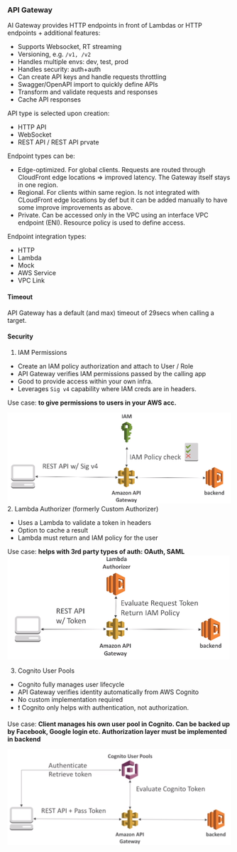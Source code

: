 ### API Gateway
AI Gateway provides HTTP endpoints in front of Lambdas or HTTP endpoints + additional features:
* Supports Websocket, RT streaming
* Versioning, e.g. `/v1, /v2`
* Handles multiple envs: dev, test, prod
* Handles security: auth+auth
* Can create API keys and handle requests throttling
* Swagger/OpenAPI import to quickly define APIs
* Transform and validate requests and responses
* Cache API responses

API type is selected upon creation:
* HTTP API
* WebSocket
* REST API / REST API prvate

Endpoint types can be:
* Edge-optimized. For global clients. Requests are routed through CloudFront edge locations => improved latency. The Gateway itself stays in one region.
* Regional. For clients within same region. Is not integrated with CLoudFront edge locations by def but it can be added manually to have some improve  improvements as above.
* Private. Can be accessed only in the VPC using an interface VPC endpoint (ENI). Resource policy is used to define access.

Endpoint integration types:
* HTTP
* Lambda
* Mock
* AWS Service
* VPC Link

#### Timeout
API Gateway has a default (and max) timeout of 29secs when calling a target.

#### Security
1. IAM Permissions
* Create an IAM policy authorization and attach to User / Role
* API Gateway verifies IAM permissions passed by the calling app
* Good to provide access within your own infra.
* Leverages `Sig v4` capability where IAM creds are in headers.

Use case: **to give permissions to users in your AWS acc.**

![API_Gateway_security1.png](files/API_Gateway_security1.png)
2. Lambda Authorizer (formerly Custom Authorizer)
* Uses a Lambda to validate a token in headers
* Option to cache a result
* Lambda must return and IAM policy for the user

Use case: **helps with 3rd party types of auth: OAuth, SAML**
![API_Gateway_security2.png](files/API_Gateway_security2.png)

3. Cognito User Pools
* Cognito fully manages user lifecycle
* API Gateway verifies identity automatically from AWS Cognito
* No custom implementation required
* :exclamation: Cognito only helps with authentication, not authorization.

Use case: **Client manages his own user pool in Cognito. Can be backed up by Facebook, Google login etc. Authorization layer must be implemented in backend**

![API_Gateway_security3.png](files/API_Gateway_security3.png)
